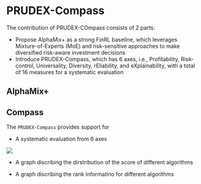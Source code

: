 # PRUDEX-Compass
The contribution of PRUDEX-COmpass consists of 2 parts: 
- Propose AlphaMix+ as a strong FinRL baseline, which leverages Mixture-of-Experts (MoE) and risk-sensitive approaches to make diversified risk-aware investment decisions
- Introduce PRUDEX-Compass, which has 6 axes, i.e., Profitability, Risk-control, Universality, Diversity, rEliability, and eXplainability, with a total of 16 measures for a systematic evaluation

## AlphaMix+



## Compass
The `PRUDEX-Compass` provides support for 
- A systematic evaluation from 6 axes 
<div align="left">
  <img src="https://github.com/qinmoelei/PRUDEX-Compass/blob/main/Compass/pictures/Final%20compass.png">
</div>

- A graph discribing the dirstribution of the score of different algorithms


- A graph discribing the rank informatino for different algorithms